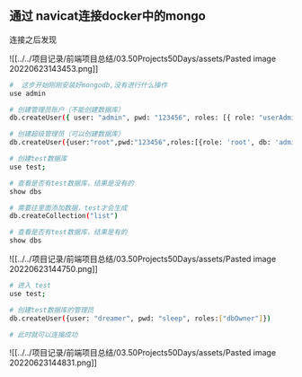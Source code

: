 ## 通过 navicat连接docker中的mongo

连接之后发现

![[../../项目记录/前端项目总结/03.50Projects50Days/assets/Pasted image 20220623143453.png]]



```bash
#  这步开始刚刚安装好mongodb,没有进行什么操作
use admin

# 创建管理员账户（不能创建数据库）
db.createUser({ user: "admin", pwd: "123456", roles: [{ role: "userAdminAnyDatabase", db: "admin" }] })

# 创建超级管理员（可以创建数据库）
db.createUser({user:"root",pwd:"123456",roles:[{role: 'root', db: 'admin'}]})

# 创建test数据库
use test;

# 查看是否有test数据库，结果是没有的
show dbs

# 需要往里面添加数据，test才会生成
db.createCollection("list")

# 查看是否有test数据库，结果是有的
show dbs
```

![[../../项目记录/前端项目总结/03.50Projects50Days/assets/Pasted image 20220623144750.png]]


```bash
# 进入 test
use test;

# 创建test数据库的管理员
db.createUser({user: "dreamer", pwd: "sleep", roles:["dbOwner"]})

# 此时就可以连接成功
```

![[../../项目记录/前端项目总结/03.50Projects50Days/assets/Pasted image 20220623144831.png]]